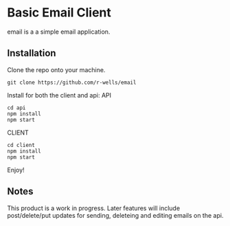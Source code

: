 # Basic Email Client

email is a a simple email application.

## Installation

Clone the repo onto your machine.
```
git clone https://github.com/r-wells/email
```

Install for both the client and api:
API
```
cd api
npm install
npm start
```

CLIENT
```
cd client
npm install
npm start
```

Enjoy!

## Notes
This product is a work in progress. Later features will include post/delete/put updates for sending, deleteing and editing emails on the api.
